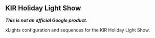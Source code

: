## KIR Holiday Light Show

***This is not an official Google product.***

xLights configuration and sequences for the KIR Holiday Light Show.
